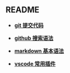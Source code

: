 ## README
- **[git 提交代码](https://github.com/chaojiaxi/github-note/blob/master/Github_push.md)**

- **[github 搜索语法](https://github.com/chaojiaxi/github-note/blob/master/Github_search.md)**

- **[markdown 基本语法](https://github.com/chaojiaxi/github-note/blob/master/Markdown.md)**

- **[vscode 常用插件](https://github.com/chaojiaxi/github-note/blob/master/VSCode_plugin.md)**
